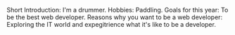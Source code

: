 Short Introduction:
    I'm a drummer.
Hobbies:
    Paddling.
Goals for this year:
    To be the best web developer.
Reasons why you want to be a web developer:
    Exploring the IT world and expegitrience what it's like to be a developer.